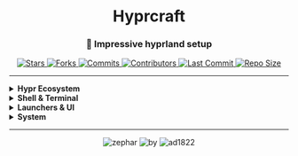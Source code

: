 <h1 align="center">Hyprcraft</h1>

<h3 align="center">🍂 Impressive hyprland setup</h3>

<p align="center">
  <a href="https://github.com/zephardev/hyprcraft/stargazers">
    <img src="https://img.shields.io/github/stars/zephardev/hyprcraft?style=for-the-badge&label=Stars&labelColor=1e1e2e&color=cba6f7&logo=starship&logoColor=white" alt="Stars" />
  </a>
  <a href="https://github.com/zephardev/hyprcraft/network/members">
    <img src="https://img.shields.io/github/forks/zephardev/hyprcraft?style=for-the-badge&label=Forks&labelColor=1e1e2e&color=eba0ac&logo=matrix&logoColor=white" alt="Forks" />
  </a>
  <a href="https://github.com/zephardev/hyprcraft/commits">
    <img src="https://img.shields.io/github/commit-activity/y/zephardev/hyprcraft?style=for-the-badge&label=Commits&labelColor=1e1e2e&color=f5c2e7&logo=nixos&logoColor=white" alt="Commits" />
  </a>
  <a href="https://github.com/zephardev/hyprcraft/graphs/contributors">
    <img src="https://img.shields.io/github/contributors/zephardev/hyprcraft?style=for-the-badge&label=Contributors&labelColor=1e1e2e&color=f9e2af&logo=openstack&logoColor=white" alt="Contributors" />
  </a>
  <a href="https://github.com/zephardev/hyprcraft/commits/master">
    <img src="https://img.shields.io/github/last-commit/zephardev/hyprcraft?style=for-the-badge&label=Last%20Commit&labelColor=1e1e2e&color=eba0ac&logo=codeberg&logoColor=white" alt="Last Commit" />
  </a>
  <a href="https://github.com/zephardev/hyprcraft">
    <img src="https://img.shields.io/github/repo-size/zephardev/hyprcraft?style=for-the-badge&label=Repo%20Size&labelColor=1e1e2e&color=f5c2e7&logo=appwrite&logoColor=white" alt="Repo Size" />
  </a>
</p>

---

<details>
  <summary><b>Hypr Ecosystem</b></summary>
  <ul>
    <li><b>Hyprland</b> – Dynamic Wayland compositor.</li>
    <li><b>Hyprlock</b> – Clean and secure lockscreen.</li>
    <li><b>Hypridle</b> – Idle management daemon.</li>
    <li><b>Hyprpaper</b> – Lightweight wallpaper tool.</li>
    <li><b>Hyprshot</b> – Quick screenshot utility.</li>
  </ul>
</details>

<details>
  <summary><b>Shell & Terminal</b></summary>
  <ul>
    <li><b>zsh</b> – Fast and flexible shell.</li>
    <li><b>powerlevel10k</b> – Clean and fast prompt theme.</li>
    <li><b>Kitty</b> – GPU-based terminal emulator.</li>
    <li><b>Exa</b> – Modern replacement for <code>ls</code>.</li>
    <li><b>Nvim</b> – Powerful text editor.</li>
  </ul>
</details>

<details>
  <summary><b>Launchers & UI</b></summary>
  <ul>
    <li><b>Rofi-Dmenu</b> – Minimal and fast launcher.</li>
    <li><b>Waybar</b> – Highly customizable status bar.</li>
    <li><b>Dunst</b> – Lightweight notification daemon.</li>
  </ul>
</details>

<details>
  <summary><b>System</b></summary>
  <ul>
    <li><b>Arch Linux</b> – Simple and flexible OS base.</li>
    <li><b>Xwayland</b> – X11 support under Wayland.</li>
    <li><b>Clipse</b> – Clipboard manager daemon.</li>
    <li><b>Pipewire</b> – Modern audio server.</li>
    <li><b>NetworkManager</b> – Network connection handler.</li>
  </ul>
</details>

---

<p align="center">
  <img src="https://img.shields.io/badge/zephar-1e1e2e?style=for-the-badge&labelColor=1e1e2e&color=cba6f7&logo=sublime-text&logoColor=white" alt="zephar" />
  <img src="https://img.shields.io/badge/by-1e1e2e?style=for-the-badge&labelColor=1e1e2e&color=94e2d5&logo=gitbook&logoColor=white" alt="by" />
  <img src="https://img.shields.io/badge/ad1822-1e1e2e?style=for-the-badge&labelColor=1e1e2e&color=eba0ac&logo=semantic-release&logoColor=white" alt="ad1822" />
</p>
